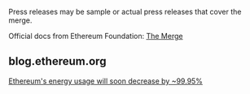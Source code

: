 Press releases may be sample or actual press releases that cover the merge.

Official docs from Ethereum Foundation:
[The Merge](https://ethereum.org/en/upgrades/merge/)

## blog.ethereum.org
[Ethereum's energy usage will soon decrease by ~99.95%](https://blog.ethereum.org/2021/05/18/country-power-no-more/)
